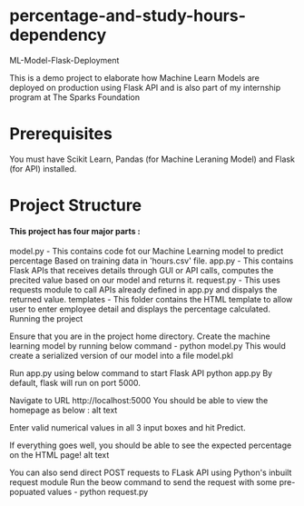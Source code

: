 # percentage-and-study-hours-dependency

ML-Model-Flask-Deployment

This is a demo project to elaborate how Machine Learn Models are deployed on production using Flask API and is also part of my internship program at The Sparks Foundation

# Prerequisites

You must have Scikit Learn, Pandas (for Machine Leraning Model) and Flask (for API) installed.

# Project Structure

#### This project has four major parts :

model.py - This contains code fot our Machine Learning model to predict percentage Based on training data in 'hours.csv' file.
app.py - This contains Flask APIs that receives details through GUI or API calls, computes the precited value based on our model and returns it.
request.py - This uses requests module to call APIs already defined in app.py and dispalys the returned value.
templates - This folder contains the HTML template to allow user to enter employee detail and displays the percentage calculated.
Running the project

Ensure that you are in the project home directory. Create the machine learning model by running below command -
python model.py
This would create a serialized version of our model into a file model.pkl

Run app.py using below command to start Flask API
python app.py
By default, flask will run on port 5000.

Navigate to URL http://localhost:5000
You should be able to view the homepage as below : alt text

Enter valid numerical values in all 3 input boxes and hit Predict.

If everything goes well, you should be able to see the expected percentage on the HTML page! alt text

You can also send direct POST requests to FLask API using Python's inbuilt request module Run the beow command to send the request with some pre-popuated values -
python request.py
